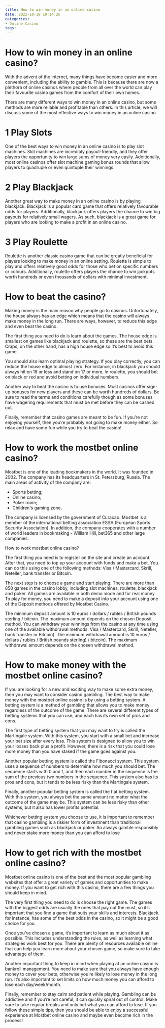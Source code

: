 ```yaml
---
title: How to win money in an online casino
date: 2022-10-18 19:14:26
categories:
- Online Casino
tags:
---
```



#  How to win money in an online casino?

With the advent of the internet, many things have become easier and more convenient, including the ability to gamble. This is because there are now a plethora of online casinos where people from all over the world can play their favourite casino games from the comfort of their own homes.

There are many different ways to win money in an online casino, but some methods are more reliable and profitable than others. In this article, we will discuss some of the most effective ways to win money in an online casino.

# 1 Play Slots

One of the best ways to win money in an online casino is to play slot machines. Slot machines are incredibly payout-friendly, and they offer players the opportunity to win large sums of money very easily. Additionally, most online casinos offer slot machine gaming bonus rounds that allow players to quadruple or even quintuple their winnings.

# 2 Play Blackjack

Another great way to make money in an online casino is by playing blackjack. Blackjack is a popular card game that offers relatively favourable odds for players. Additionally, blackjack offers players the chance to win big payouts for relatively small wagers. As such, blackjack is a great game for players who are looking to make a profit in an online casino.

# 3 Play Roulette

Roulette is another classic casino game that can be greatly beneficial for players looking to make money in an online setting. Roulette is simple to play and offers relatively good odds for those who bet on specific numbers or colours. Additionally, roulette offers players the chance to win jackpots worth hundreds or even thousands of dollars with minimal investment.

#  How to beat the casino?

Making money is the main reason why people go to casinos. Unfortunately, the house always has an edge which means that the casino will always make money in the long run. There are ways, however, to reduce this edge and even beat the casino.

The first thing you need to do is learn about the games. The house edge is smallest on games like blackjack and roulette, so these are the best bets. Craps, on the other hand, has a high house edge so it’s best to avoid this game.

You should also learn optimal playing strategy. If you play correctly, you can reduce the house edge to almost zero. For instance, in blackjack you should always hit on 16 or less and stand on 17 or more. In roulette, you should bet on black or red and avoid betting on individual numbers.

Another way to beat the casino is to use bonuses. Most casinos offer sign-up bonuses for new players and these can be worth hundreds of dollars. Be sure to read the terms and conditions carefully though as some bonuses have wagering requirements that must be met before they can be cashed out.

Finally, remember that casino games are meant to be fun. If you’re not enjoying yourself, then you’re probably not going to make money either. So relax and have some fun while you try to beat the casino!

#  How to work the mostbet online casino?

Mostbet is one of the leading bookmakers in the world. It was founded in 2002. The company has its headquarters in St. Petersburg, Russia. The main areas of activity of the company are:

- Sports betting;
- Online casino;
- Poker room;
- Children's gaming zone.

The company is licensed by the government of Curacao. Mostbet is a member of the international betting association ESSA (European Sports Security Association). In addition, the company cooperates with a number of world leaders in bookmaking - William Hill, bet365 and other large companies.

How to work mostbet online casino?

  The first thing you need is to register on the site and create an account. After that, you need to top up your account with funds and make a bet. You can do this using one of the following methods: Visa / Mastercard, Skrill, Neteller, bank transfer or Bitcoin.

The next step is to choose a game and start playing. There are more than 850 games in the casino lobby, including slot machines, roulette, blackjack and poker. All games are available in both demo mode and for real money. To play for money, you need to make a deposit into your account using one of the Deposit methods offered by Mostbet Casino.

The minimum deposit amount is 10 euros / dollars / rubles / British pounds sterling / bitcoin. The maximum amount depends on the chosen Deposit method. You can withdraw your winnings from the casino at any time using one of the available withdrawal methods: Visa / Mastercard, Skrill, Neteller, bank transfer or Bitcoin). The minimum withdrawal amount is 10 euros / dollars / rubles / British pounds sterling) / bitcoin). The maximum withdrawal amount depends on the chosen withdrawal method.

#  How to make money with the mostbet online casino?

If you are looking for a new and exciting way to make some extra money, then you may want to consider casino gambling. The best way to make money with the mostbet online casino is by using a betting system. A betting system is a method of gambling that allows you to make money regardless of the outcome of the game. There are several different types of betting systems that you can use, and each has its own set of pros and cons.

The first type of betting system that you may want to try is called the Martingale system. With this system, you start with a small bet and increase your bet size after every loss. This system is designed to allow you to win your losses back plus a profit. However, there is a risk that you could lose more money than you have staked if the game goes against you.

Another popular betting system is called the Fibonacci system. This system uses a sequence of numbers to determine how much you should bet. The sequence starts with 0 and 1, and then each number in the sequence is the sum of the previous two numbers in the sequence. This system also has its pros and cons, but it tends to be less risky than the Martingale system.

Finally, another popular betting system is called the flat betting system. With this system, you always bet the same amount no matter what the outcome of the game may be. This system can be less risky than other systems, but it also has lower profits potential.

Whichever betting system you choose to use, it is important to remember that casino gambling is a riskier form of investment than traditional gambling games such as blackjack or poker. So always gamble responsibly and never stake more money than you can afford to lose

#  How to get rich with the mostbet online casino?

Mostbet online casino is one of the best and the most popular gambling websites that offer a great variety of games and opportunities to make money. If you want to get rich with this casino, there are a few things you should keep in mind.

The very first thing you need to do is choose the right game. The games with the biggest odds are usually the ones that pay out the most, so it’s important that you find a game that suits your skills and interests. Blackjack, for instance, has some of the best odds in the casino, so it might be a good choice for you.

Once you’ve chosen a game, it’s important to learn as much about it as possible. This includes understanding the rules, as well as learning what strategies work best for you. There are plenty of resources available online that can help you learn more about your chosen game, so make sure to take advantage of them.

Another important thing to keep in mind when playing at an online casino is bankroll management. You need to make sure that you always have enough money to cover your bets, otherwise you’re likely to lose money in the long run. It’s also important to set limits on how much money you can afford to lose each day/week/month.

Finally, remember to stay calm and patient while playing. Gambling can be addictive and if you’re not careful, it can quickly spiral out of control. Make sure to take regular breaks and only bet what you can afford to lose. If you follow these simple tips, then you should be able to enjoy a successful experience at Mostbet online casino and maybe even become rich in the process!